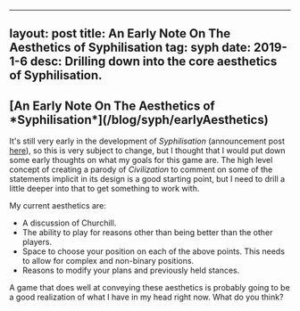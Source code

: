 
---
layout: post
title: An Early Note On The Aesthetics of Syphilisation
tag: syph
date: 2019-1-6
desc: Drilling down into the core aesthetics of Syphilisation.
---
<h2>[An Early Note On The Aesthetics of *Syphilisation*](/blog/syph/earlyAesthetics)</h2>

It's still very early in the development of *Syphilisation* (announcement post [here](/blog/syph/announce)), so this is very subject to change, but I thought that I would put down some early thoughts on what my goals for this game are. The high level concept of creating a parody of *Civilization* to comment on some of the statements implicit in its design is a good starting point, but I need to drill a little deeper into that to get something to work with.


My current aesthetics are:
- A discussion of Churchill.
- The ability to play for reasons other than being better than the other players.
- Space to choose your position on each of the above points. This needs to allow for complex and non-binary positions.
- Reasons to modify your plans and previously held stances.



A game that does well at conveying these aesthetics is probably going to be a good realization of what I have in my head right now. What do you think?

